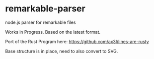 # remarkable-parser
node.js parser for remarkable files

Works in Progress. Based on the latest format. 

Port of the Rust Program here: https://github.com/ax3l/lines-are-rusty

Base structure is in place, need to also convert to SVG.
